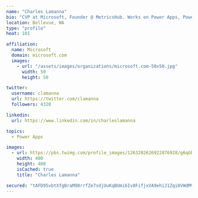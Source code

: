 ```yaml
---
name: "Charles Lamanna"
bio: "CVP at Microsoft, Founder @ MetricsHub. Works on Power Apps, Power Automate, Power Virtual Agent, Common Data Service and Dynamics 365."
location: Bellevue, WA
type: "profile"
heat: 101

affiliation:
  name: Microsoft
  domain: microsoft.com
  images:
    - url: "/assets/images/organizations/microsoft.com-50x50.jpg"
      width: 50
      height: 50

twitter:
  username: clamanna
  url: https://twitter.com/clamanna
  followers: 4320

linkedin:
  url: https://www.linkedin.com/in/charleslamanna

topics:
  - Power Apps

images:
  - url: https://pbs.twimg.com/profile_images/1263202626922876928/g6qGbHZ-_400x400.jpg
    width: 400
    height: 400
    isCached: true
    title: "Charles Lamanna"

secured: "tAFD95vbtXfgBraM98rrfZe7sdjUuKqBUmi6Iv8FifjxVA9ehiJ1Zqi0VWdMVtEe2R8FMlMyu9q/tUY6RgKxJsuWhcQ/daL7wxWh9JpTk4lyWIqVMyOJ5n8gGZh2T+Tw2SefEiCd+Hxy7SFLG4Zy9TmKrsYQGarrvgrMFf+qlwB+hJux2jUWqUgOdq2h5/L/CQ/VFcZrzK4eT4GPRUqC6brl+dGF7YBbRw4NqtlK909RzEbeTc7JwX4Rhahb7MqMzgQAFl4rj67+Hi6DxWGY31pjkZE2sFMmzi1tU/7fjDDRw6W5vvMsidbh/KvdXFTsw1QnMcRwGlwOQsRaedEMzODhGUuibNwEc3utz6jy4/DZQaT6I3sPuBKajJw9t/S2VgtCYwyppDYuOrqhaSQcnk2CgrNptyLPamU+p8vC46s=;uGTMBLOpIUTj2MOVNQb5Vw=="
---
```


